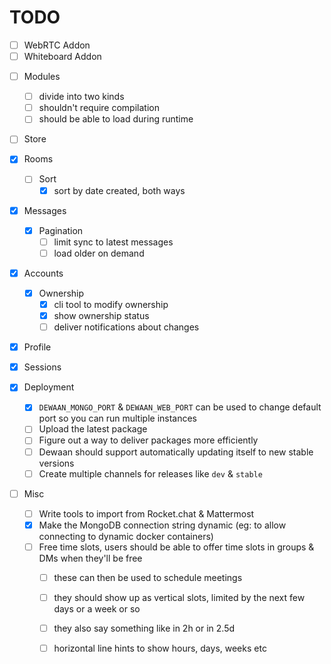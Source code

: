 # TODO

- [ ] WebRTC Addon
- [ ] Whiteboard Addon

* [ ] Modules
	* [ ] divide into two kinds
	* [ ] shouldn't require compilation
	* [ ] should be able to load during runtime

* [ ] Store

* [x] Rooms
	* [ ] Sort
		* [x] sort by date created, both ways

* [x] Messages
	* [x] Pagination
		* [ ] limit sync to latest messages
		* [ ] load older on demand

* [x] Accounts
	* [x] Ownership
		* [x] cli tool to modify ownership
		* [x] show ownership status
		* [ ] deliver notifications about changes

* [x] Profile

* [x] Sessions

* [x] Deployment
	* [x] `DEWAAN_MONGO_PORT` & `DEWAAN_WEB_PORT` can be used to change default port so you can run multiple instances
	* [ ] Upload the latest package
	* [ ] Figure out a way to deliver packages more efficiently
	* [ ] Dewaan should support automatically updating itself to new stable versions
	* [ ] Create multiple channels for releases like `dev` & `stable`

* [ ] Misc
	* [ ] Write tools to import from Rocket.chat & Mattermost
	* [x] Make the MongoDB connection string dynamic (eg: to allow connecting to dynamic docker containers)
	* [ ] Free time slots, users should be able to offer time slots in groups & DMs when they'll be free
		* [ ] these can then be used to schedule meetings
		* [ ] they should show up as vertical slots, limited by the next few days or a week or so
		* [ ] they also say something like in 2h or in 2.5d
		* [ ] horizontal line hints to show hours, days, weeks etc













